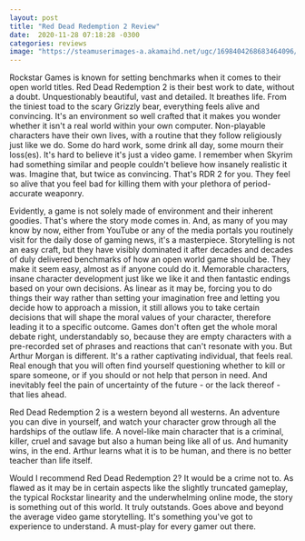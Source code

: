 ```yaml
---
layout: post
title: "Red Dead Redemption 2 Review"
date:  2020-11-28 07:18:28 -0300
categories: reviews
image: "https://steamuserimages-a.akamaihd.net/ugc/1698404268683464096/9D1FD728A9313C51164342FCFE640424FD466836/?imw=2048&imh=1152&ima=fit&impolicy=Letterbox&imcolor=%23000000&letterbox=true"
---
```

Rockstar Games is known for setting benchmarks when it comes to their open world titles. Red Dead Redemption 2 is their best work to date, without a doubt. Unquestionably beautiful, vast and detailed. It breathes life. From the tiniest toad to the scary Grizzly bear, everything feels alive and convincing. It's an environment so well crafted that it makes you wonder whether it isn't a real world within your own computer. Non-playable characters have their own lives, with a routine that they follow religiously just like we do. Some do hard work, some drink all day, some mourn their loss(es). It's hard to believe it's just a video game. I remember when Skyrim had something similar and people couldn't believe how insanely realistic it was. Imagine that, but twice as convincing. That's RDR 2 for you. They feel so alive that you feel bad for killing them with your plethora of period-accurate weaponry.

Evidently, a game is not solely made of environment and their inherent goodies. That's where the story mode comes in. And, as many of you may know by now, either from YouTube or any of the media portals you routinely visit for the daily dose of gaming news, it's a masterpiece. Storytelling is not an easy craft, but they have visibly dominated it after decades and decades of duly delivered benchmarks of how an open world game should be. They make it seem easy, almost as if anyone could do it. Memorable characters, insane character development just like we like it and then fantastic endings based on your own decisions. As linear as it may be, forcing you to do things their way rather than setting your imagination free and letting you decide how to approach a mission, it still allows you to take certain decisions that will shape the moral values of your character, therefore leading it to a specific outcome. Games don't often get the whole moral debate right, understandably so, because they are empty characters with a pre-recorded set of phrases and reactions that can't resonate with you. But Arthur Morgan is different. It's a rather captivating individual, that feels real. Real enough that you will often find yourself questioning whether to kill or spare someone, or if you should or not help that person in need. And inevitably feel the pain of uncertainty of the future - or the lack thereof - that lies ahead.

Red Dead Redemption 2 is a western beyond all westerns. An adventure you can dive in yourself, and watch your character grow through all the hardships of the outlaw life. A novel-like main character that is a criminal, killer, cruel and savage but also a human being like all of us. And humanity wins, in the end. Arthur learns what it is to be human, and there is no better teacher than life itself.

Would I recommend Red Dead Redemption 2? It would be a crime not to. As flawed as it may be in certain aspects like the slightly truncated gameplay, the typical Rockstar linearity and the underwhelming online mode, the story is something out of this world. It truly outstands. Goes above and beyond the average video game storytelling. It's something you've got to experience to understand. A must-play for every gamer out there.